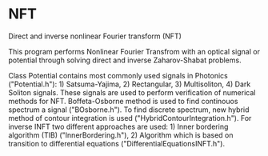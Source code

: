 # NFT
Direct and inverse nonlinear Fourier transform (NFT)

This program performs Nonlinear Fourier Transfrom with an optical signal or potential through solving direct and inverse Zaharov-Shabat problems.

Class Potential contains most commonly used signals in Photonics ("Potential.h"):
          1) Satsuma-Yajima,
          2) Rectangular,
          3) Multisoliton,
          4) Dark Soliton signals.
These signals are used to perform verification of numerical methods for NFT.
Boffeta-Osborne method is used to find continouos spectrum a signal ("BOsborne.h"). 
To find discrete spectrum, new hybrid method of contour integration is used ("HybridContourIntegration.h").
For inverse INFT two different approaches are used: 
          1) Inner bordering algorithm (TIB) ("InnerBordering.h"),
          2) Algorithm which is based on transition to differential equations ("DifferentialEquationsINFT.h").
